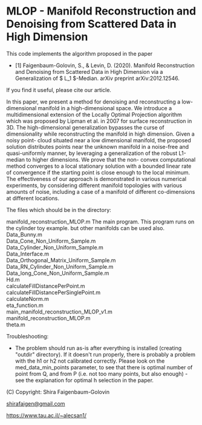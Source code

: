 # MLOP - Manifold Reconstruction and Denoising from Scattered Data in High Dimension

This code implements the algorithm proposed in the paper
<ul>
 <li> 
[1] Faigenbaum-Golovin, S., & Levin, D. (2020). Manifold Reconstruction and Denoising from Scattered Data in High Dimension via a Generalization of $ L_1 $-Median. arXiv preprint arXiv:2012.12546.
  </li>
</ul>

If you find it useful, please cite our article.

In this paper, we present a method for denoising and reconstructing a low-dimensional
manifold in a high-dimensional space. We introduce a multidimensional extension of the
Locally Optimal Projection algorithm which was proposed by Lipman et al. in 2007 for
surface reconstruction in 3D. The high-dimensional generalization bypasses the curse of
dimensionality while reconstructing the manifold in high dimension. Given a noisy point-
cloud situated near a low dimensional manifold, the proposed solution distributes points
near the unknown manifold in a noise-free and quasi-uniformly manner, by leveraging a
generalization of the robust L1-median to higher dimensions. We prove that the non-
convex computational method converges to a local stationary solution with a bounded
linear rate of convergence if the starting point is close enough to the local minimum.
The effectiveness of our approach is demonstrated in various numerical experiments, by
considering different manifold topologies with various amounts of noise, including a case
of a manifold of different co-dimensions at different locations.


The files which should be in the directory:

manifold_reconstruction_MLOP.m    The main program. This program runs on the cylinder toy example. but other manifolds can be used also.
Data_Bunny.m                                                                
Data_Cone_Non_Uniform_Sample.m                                              
Data_Cylinder_Non_Uniform_Sample.m                                          
Data_Interface.m                                                            
Data_Orthogonal_Matrix_Uniform_Sample.m                                     
Data_RN_Cylinder_Non_Uniform_Sample.m                                       
Data_long_Cone_Non_Uniform_Sample.m                                         
Hd.m                                                                                                                                     
calculateFillDistancePerPoint.m                                             
calculateFillDistancePerSinglePoint.m                                       
calculateNorm.m                                                             
eta_function.m                                                                                                                   
main_manifold_reconstruction_MLOP_v1.m                                      
manifold_reconstruction_MLOP.m                                              
theta.m 

Troubleshooting:
- The problem should run as-is after everything is installed (creating "outdir" directory).
  If it doesn't run properly, there is probably a problem with the h1 or h2 not calibrated correctly. Please look on the med_data_min_points parameter, to see that there is optimal number of point from Q, and from P (i.e. not too many points, but also enough) - see the explanation for optimal h selection in the paper.
  
  
(C) Copyright: Shira Faigenbaum-Golovin

shirafaigen@gmail.com

https://www.tau.ac.il/~alecsan1/
